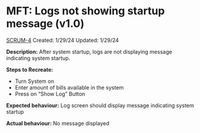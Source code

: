 # MFT: Logs not showing startup message (v1.0)

[SCRUM-4](https://ucalgary-seng438.atlassian.net/browse/SCRUM-4) Created: 1/29/24 Updated: 1/29/24

**Description:** After system startup, logs are not displaying message indicating system startup.

**Steps to Recreate:**

* Turn System on
* Enter amount of bills available in the system
* Press on “Show Log” Button

**Expected behaviour:** Log screen should display message indicating system startup

**Actual behaviour:** No message displayed